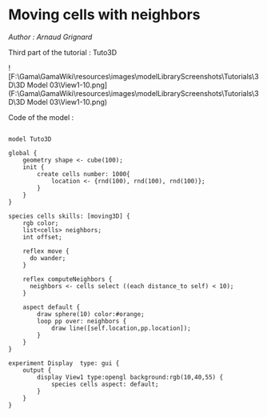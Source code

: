 [//]: # (keyword|operator_cube)
[//]: # (keyword|operator_select)
[//]: # (keyword|skill_moving3D)
[//]: # (keyword|concept_3d)
[//]: # (keyword|concept_light)
[//]: # (keyword|concept_grid)
[//]: # (keyword|concept_neighbors)
# Moving cells with neighbors


_Author : Arnaud Grignard_

Third part of the tutorial : Tuto3D


![F:\Gama\GamaWiki\resources\images\modelLibraryScreenshots\Tutorials\3D\3D Model 03\View1-10.png](F:\Gama\GamaWiki\resources\images\modelLibraryScreenshots\Tutorials\3D\3D Model 03\View1-10.png)

Code of the model : 

```

model Tuto3D

global {
	geometry shape <- cube(100);
	init { 
		create cells number: 1000{ 
			location <- {rnd(100), rnd(100), rnd(100)};	
		} 
	}  
} 
    
species cells skills: [moving3D] {  
	rgb color;
	list<cells> neighbors;
	int offset;
	
	reflex move {
      do wander;	
	}	
	
	reflex computeNeighbors {
      neighbors <- cells select ((each distance_to self) < 10);
    }
		
	aspect default {
		draw sphere(10) color:#orange;
		loop pp over: neighbors {
			draw line([self.location,pp.location]);
		}	
    }
}

experiment Display  type: gui {
	output {
		display View1 type:opengl background:rgb(10,40,55) {
			species cells aspect: default;
		}
	}
}


```
